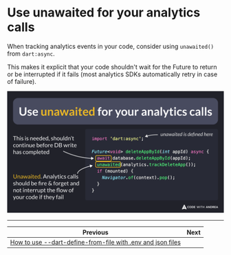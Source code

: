 # Use unawaited for your analytics calls

When tracking analytics events in your code, consider using `unawaited()` from `dart:async`.

This makes it explicit that your code shouldn't wait for the Future to return or be interrupted if it fails (most analytics SDKs automatically retry in case of failure).

![](176.png)

<!--
// Use unawaited for your analytics calls
import 'dart:async';

Future<void> deleteAppById(int appId) async {
  await database.deleteAppById(appId);  
  unawaited(analytics.trackDeleteApp());
  if (mounted) {
    Navigator.of(context).pop();
  }
}
-->

---

| Previous | Next |
| -------- | ---- |
| [How to use --dart-define-from-file with .env and json files](../0175-dart-define-from-file-env-json/index.md) |  |